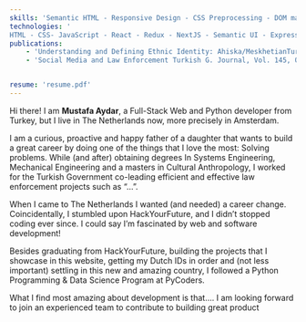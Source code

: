 ```yaml
---
skills: 'Semantic HTML - Responsive Design - CSS Preprocessing - DOM manipulation - UI Engineering - OOP - RESTful APIs - Unit Testing - Deployment - Relational and non-Relational Databases - Version Control - Git Flow, Data Visualisation and Data Analysis'
technologies: '
HTML - CSS- JavaScript - React - Redux - NextJS - Semantic UI - Express-  MongoDB - SQL - PostgreSQL - NodeJS - REST APIs - GraphQL - Gatsby  - NPM - Git - Linux - Bash -Heroku- Netlify - Python - Django - Pandas - Matplotlib - Numpy'
publications: 
    - 'Understanding and Defining Ethnic Identity: Ahiska/MeskhetianTurks in Midwestern American City, November 2015'
    - 'Social Media and Law Enforcement Turkish G. Journal, Vol. 145, October 2016'


resume: 'resume.pdf'
---
```



Hi there! I am **Mustafa Aydar**, a Full-Stack Web and Python developer from Turkey, but I live in The Netherlands now, more precisely in Amsterdam.

I am a curious, proactive and happy father of a daughter that wants to build a great career by doing one of the things that I love the most: Solving problems. While (and after) obtaining degrees In Systems Engineering, Mechanical Engineering and a masters in Cultural Anthropology, I worked for the Turkish Government co-leading efficient and effective law enforcement projects such as “…”.

When I came to The Netherlands I wanted (and needed) a career change. Coincidentally, I stumbled upon HackYourFuture, and I didn’t stopped coding ever since. I could say I’m fascinated by web and software development! 

Besides graduating from HackYourFuture, building the projects that I showcase in this website, getting my Dutch IDs in order and (not less important) settling in this new and amazing country, I followed a Python Programming & Data Science Program at PyCoders. 

What I find most amazing about development is that….
I am looking forward to join an experienced team to contribute to building great product